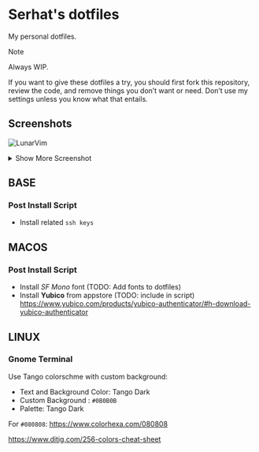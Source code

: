 # Serhat's dotfiles

My personal dotfiles.

> [!NOTE]  
> Always WIP.
> 
> If you want to give these dotfiles a try, you should first fork
> this repository, review the code, and remove things you don’t want or need.
> Don’t use my settings unless you know what that entails.


## Screenshots

![LunarVim](https://user-images.githubusercontent.com/29136904/191624942-3d75ef87-35cf-434d-850e-3e7cd5ce2ad0.png)

<details>

<summary>Show More Screenshot</summary>

![Nvim](./images/nvim.png "Nvim")

![tmux](./images/tmux.png "tmux")

![Nvim](./images/nvim_split.png "Nvim Split")

![fzf](./images/fzf.png "fzf")

</details>

## BASE


### Post Install Script

- Install related `ssh keys`


## MACOS


### Post Install Script

- Install *SF Mono* font (TODO: Add fonts to dotfiles)
- Install **Yubico** from appstore (TODO: include in script)
  https://www.yubico.com/products/yubico-authenticator/#h-download-yubico-authenticator


## LINUX


### Gnome Terminal

Use Tango colorschme with custom background:

- Text and Background Color: Tango Dark
- Custom Background : `#0B0B0B`
- Palette: Tango Dark

For `#080808`: https://www.colorhexa.com/080808

https://www.ditig.com/256-colors-cheat-sheet
